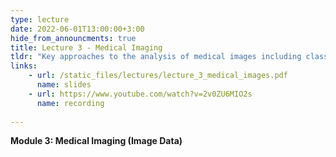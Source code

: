 ```yaml
---
type: lecture
date: 2022-06-01T13:00:00+3:00
hide_from_announcments: true
title: Lecture 3 - Medical Imaging
tldr: "Key approaches to the analysis of medical images including classic computer vision and deep learning approaches"
links: 
    - url: /static_files/lectures/lecture_3_medical_images.pdf
      name: slides 
    - url: https://www.youtube.com/watch?v=2v0ZU6MIO2s
      name: recording
        
---
```

<strong>Module 3: Medical Imaging (Image Data)</strong>
